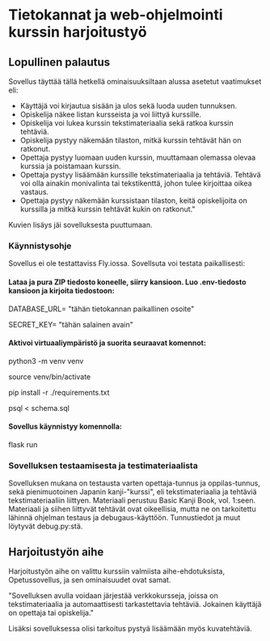 # Tietokannat ja web-ohjelmointi kurssin harjoitustyö

## Lopullinen palautus

Sovellus täyttää tällä hetkellä ominaisuuksiltaan alussa asetetut vaatimukset eli:
- Käyttäjä voi kirjautua sisään ja ulos sekä luoda uuden tunnuksen.
- Opiskelija näkee listan kursseista ja voi liittyä kurssille.
- Opiskelija voi lukea kurssin tekstimateriaalia sekä ratkoa kurssin tehtäviä.
- Opiskelija pystyy näkemään tilaston, mitkä kurssin tehtävät hän on ratkonut.
- Opettaja pystyy luomaan uuden kurssin, muuttamaan olemassa olevaa kurssia ja poistamaan kurssin.
- Opettaja pystyy lisäämään kurssille tekstimateriaalia ja tehtäviä. Tehtävä voi olla ainakin monivalinta tai tekstikenttä, johon tulee kirjoittaa oikea vastaus.
- Opettaja pystyy näkemään kurssistaan tilaston, keitä opiskelijoita on kurssilla ja mitkä kurssin tehtävät kukin on ratkonut."

Kuvien lisäys jäi sovelluksesta puuttumaan.


### Käynnistysohje

Sovellus ei ole testattaviss Fly.iossa. Sovellsuta voi testata paikallisesti:

#### Lataa ja pura ZIP tiedosto koneelle, siirry kansioon. Luo .env-tiedosto kansioon ja kirjoita tiedostoon:

DATABASE_URL= "tähän tietokannan paikallinen osoite"

SECRET_KEY= "tähän salainen avain"

#### Aktivoi virtuaaliympäristö ja suorita seuraavat komennot:

python3 -m venv venv

source venv/bin/activate

pip install -r ./requirements.txt

psql < schema.sql

#### Sovellus käynnistyy komennolla:

flask run


### Sovelluksen testaamisesta ja testimateriaalista

Sovelluksen mukana on testausta varten opettaja-tunnus ja oppilas-tunnus, sekä pienimuotoinen Japanin kanji-"kurssi", eli tekstimateriaalia ja tehtäviä tekstimateriaaliin liittyen. Materiaali perustuu Basic Kanji Book, vol. 1:seen. Materiaali ja siihen liittyvät tehtävät ovat oikeellisia, mutta ne on tarkoitettu lähinnä ohjelman testaus ja debugaus-käyttöön. Tunnustiedot ja muut löytyvät debug.py:stä.

## Harjoitustyön aihe

Harjoitustyön aihe on valittu kurssiin valmiista aihe-ehdotuksista, Opetussovellus, ja sen ominaisuudet ovat samat.

"Sovelluksen avulla voidaan järjestää verkkokursseja, joissa on tekstimateriaalia ja automaattisesti tarkastettavia tehtäviä. Jokainen käyttäjä on opettaja tai opiskelija."

Lisäksi sovelluksessa olisi tarkoitus pystyä lisäämään myös kuvatehtäviä.
